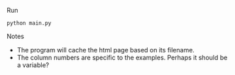 Run

```
python main.py
```

Notes
  * The program will cache the html page based on its filename.
  * The column numbers are specific to the examples. Perhaps it should be a variable?

